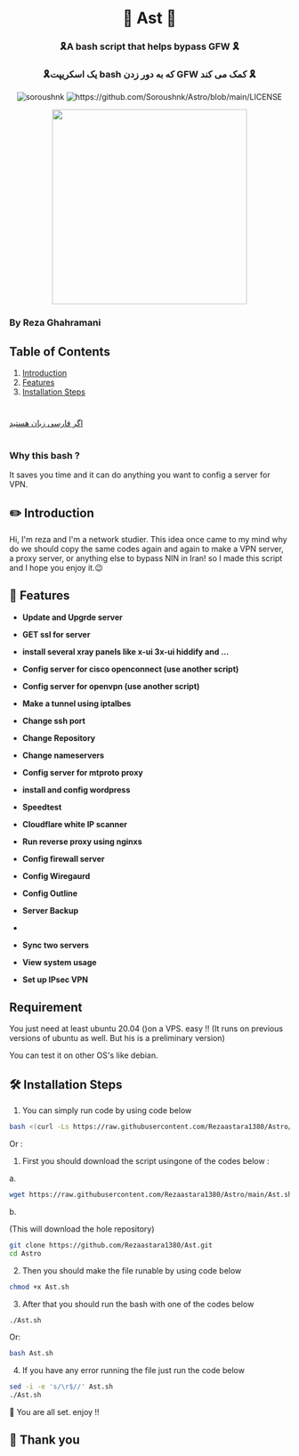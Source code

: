 <h1 align="center"> 🚀 Ast 🚀 </h1>
<h3 align="center"> 🎗️A bash script that helps bypass GFW 🎗️</h3>
<h3 align="center"> 🎗️یک اسکریپت bash که به دور زدن GFW کمک می کند 🎗️</h3>

<p align="center"> <img src="https://komarev.com/ghpvc/?username=soroushnk&label=Profile%20views&color=0e75b6&style=flat" alt="soroushnk" />
<img src="https://img.shields.io/github/license/soroushnk/Astro?style=flat-square" alt="https://github.com/Soroushnk/Astro/blob/main/LICENSE" /> </p>
<p align="center">
  <img src="./assets/smenu.png" width="350" />
</p>

 ### By Reza Ghahramani

## Table of Contents


1. [Introduction](#%EF%B8%8F-introduction)
2. [Features](#-features)
3. [Installation Steps](#%EF%B8%8F-installation-steps)


#
[اگر فارسی زبان هستید](https://github.com/Soroushnk/Astro/blob/main/readme-fa.md)

#
 

### Why this bash ?
It saves you time and it can do anything you want to config a server for VPN.


## ✏️ Introduction
Hi, I'm reza and I'm a network studier. This idea once came to my mind why do we should copy the same codes again and again to make a VPN server, a proxy server, or anything else to bypass NIN in Iran! so I made this script and I hope you enjoy it.😉



## 🧐 Features
- **Update and Upgrde server**

- **GET ssl for server**

- **install several xray panels like x-ui 3x-ui hiddify and ...**

- **Config server for cisco openconnect (use another script)**

- **Config server for openvpn (use another script)**

- **Make a tunnel using iptalbes**

- **Change ssh port**
  
- **Change Repository**
  
- **Change nameservers**

- **Config server for mtproto proxy**

- **install and config wordpress**

- **Speedtest**

- **Cloudflare white IP scanner**

- **Run reverse proxy using nginxs**

- **Config firewall server**

- **Config Wiregaurd**

- **Config Outline**

- **Server Backup**
- 
- **Sync two servers**

- **View system usage**

- **Set up IPsec VPN**
## Requirement
You just need at least ubuntu 20.04 ()on a VPS. easy !! (It runs on previous versions of ubuntu as well. But his is a preliminary version)

You can test it on other OS's like debian. 


## 🛠️ Installation Steps

1. You can simply run code by using code below 

```bash
bash <(curl -Ls https://raw.githubusercontent.com/Rezaastara1380/Astro/main/Ast.sh)
```
Or :

1. First you should download the script usingone of the codes  below :

a.
```bash
wget https://raw.githubusercontent.com/Rezaastara1380/Astro/main/Ast.sh

```
 b.

(This will download the hole repository) 
```bash
git clone https://github.com/Rezaastara1380/Ast.git
cd Astro
```
2. Then you should make the file runable by using code below

```bash
chmod +x Ast.sh
```
3. After that you should run the bash with one of the codes below

```bash 
./Ast.sh
```
Or: 

```bash 
bash Ast.sh
```
4. If you have any error running the file just run the code below
 
```bash 
sed -i -e 's/\r$//' Ast.sh
./Ast.sh
```

🌟 You are all set. enjoy !!

## 🙏 Thank you
